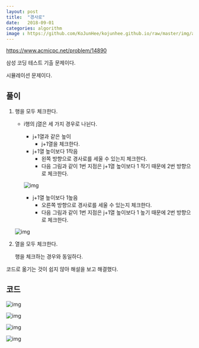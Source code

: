 ```yaml
---
layout: post
title:  "경사로"
date:   2018-09-01
categories: algorithm
image : https://github.com/KoJunHee/kojunhee.github.io/raw/master/img/algorithm.png
---
```


<https://www.acmicpc.net/problem/14890>

삼성 코딩 테스트 기출 문제이다.

시뮬레이션 문제이다.

## 풀이

1. 행을 모두 체크한다.

   - i행의 j열은 세 가지 경우로 나뉜다.

     - j+1열과 같은 높이
       - j+1열을 체크한다.
     - j+1열 높이보다 1작음
       - 왼쪽 방향으로 경사로를 세울 수 있는지 체크한다. 
       - 다음 그림과 같이 1번 지점은 j+1열 높이보다 1 작기 때문에 2번 방향으로 체크한다.

     ![img](https://github.com/KoJunHee/kojunhee.github.io/raw/master/img/runwayy011.png)

     - j+1열 높이보다 1높음
       - 오른쪽 방향으로 경사로를 세울 수 있는지 체크한다. 
       - 다음 그림과 같이 1번 지점은 j+1열 높이보다 1 높기 때문에 2번 방향으로 체크한다. 

   ![img](https://github.com/KoJunHee/kojunhee.github.io/raw/master/img/runwayy002.png)

2. 열을 모두 체크한다.

   행을 체크하는 경우와 동일하다.



코드로 옮기는 것이 쉽지 않아 해설을 보고 해결했다.

##  코드

![img](https://github.com/KoJunHee/kojunhee.github.io/raw/master/img/runwayy03.png)

![img](https://github.com/KoJunHee/kojunhee.github.io/raw/master/img/runwayy04.png)

![img](https://github.com/KoJunHee/kojunhee.github.io/raw/master/img/runwayy05.png)

![img](https://github.com/KoJunHee/kojunhee.github.io/raw/master/img/runwayy06.png)